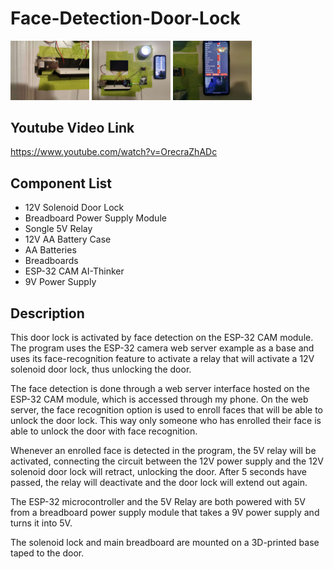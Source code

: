 # Face-Detection-Door-Lock

<img src="https://github.com/Brain256/Face-Detection-Door-Lock/blob/main/photos/LockView.jpg" width="25%" height="33%"> <img src="https://github.com/Brain256/Face-Detection-Door-Lock/blob/main/photos/MainView.jpg" width="25%" height="33%"> <img src="https://github.com/Brain256/Face-Detection-Door-Lock/blob/main/photos/ServerView.jpg" width="25%" height="33%">

## Youtube Video Link

https://www.youtube.com/watch?v=OrecraZhADc

## Component List

* 12V Solenoid Door Lock
* Breadboard Power Supply Module
* Songle 5V Relay
* 12V AA Battery Case
* AA Batteries
* Breadboards
* ESP-32 CAM AI-Thinker
* 9V Power Supply

## Description

This door lock is activated by face detection on the ESP-32 CAM module. The program uses the ESP-32 camera web server example as a base and uses its face-recognition feature to activate a relay that will activate a 12V solenoid door lock, thus unlocking the door. 

The face detection is done through a web server interface hosted on the ESP-32 CAM module, which is accessed through my phone. On the web server, the face recognition option is used to enroll faces that will be able to unlock the door lock. This way only someone who has enrolled their face is able to unlock the door with face recognition. 

Whenever an enrolled face is detected in the program, the 5V relay will be activated, connecting the circuit between the 12V power supply and the 12V solenoid door lock will retract, unlocking the door. After 5 seconds have passed, the relay will deactivate and the door lock will extend out again. 

The ESP-32 microcontroller and the 5V Relay are both powered with 5V from a breadboard power supply module that takes a 9V power supply and turns it into 5V. 

The solenoid lock and main breadboard are mounted on a 3D-printed base taped to the door. 


